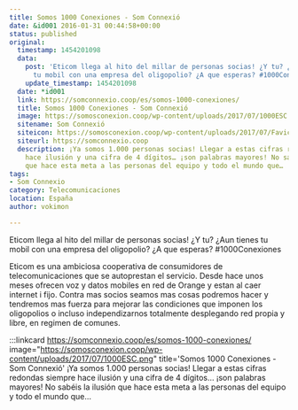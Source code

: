 ```yaml
---
title: Somos 1000 Conexiones - Som Connexió
date: &id001 2016-01-31 00:44:58+00:00
status: published
original:
  timestamp: 1454201098
  data:
    post: 'Eticom llega al hito del millar de personas socias! ¿Y tu? ¿Aun tienes
      tu mobil con una empresa del oligopolio? ¿A que esperas? #1000Conexiones'
    update_timestamp: 1454201098
  date: *id001
  link: https://somconnexio.coop/es/somos-1000-conexiones/
  title: Somos 1000 Conexiones - Som Connexió
  image: https://somosconexion.coop/wp-content/uploads/2017/07/1000ESC.png
  sitename: Som Connexió
  siteicon: https://somosconexion.coop/wp-content/uploads/2017/07/Favicon.png
  siteurl: https://somconnexio.coop
  description: ¡Ya somos 1.000 personas socias! Llegar a estas cifras redondas siempre
    hace ilusión y una cifra de 4 dígitos… ¡son palabras mayores! No sabéis la ilusión
    que hace esta meta a las personas del equipo y todo el mundo que…
tags:
- Som Connexio
category: Telecomunicaciones
location: España
author: vokimon

---
```

Eticom llega al hito del millar de personas socias! ¿Y tu? ¿Aun tienes tu mobil con una empresa del oligopolio? ¿A que esperas? #1000Conexiones

Eticom es una ambiciosa cooperativa de consumidores de telecomunicaciones que se autoprestan el servicio.
Desde hace unos meses ofrecen voz y datos mobiles en red de Orange y estan al caer internet i fijo.
Contra mas socios seamos mas cosas podremos hacer y tendremos mas fuerza para mejorar las condiciones que imponen los oligopolios o incluso independizarnos totalmente desplegando red propia y libre, en regimen de comunes.

:::linkcard https://somconnexio.coop/es/somos-1000-conexiones/ image="https://somosconexion.coop/wp-content/uploads/2017/07/1000ESC.png" title='Somos 1000 Conexiones - Som Connexió'
    ¡Ya somos 1.000 personas socias! Llegar a estas cifras redondas siempre hace ilusión y una cifra de 4 dígitos… ¡son palabras mayores! No sabéis la ilusión que hace esta meta a las personas del equipo y todo el mundo que…

